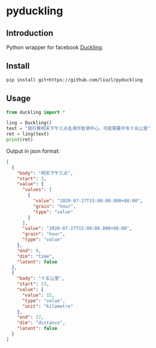 # pyduckling

## Introduction

Python wrapper for facebook [Duckling](https://github.com/facebook/duckling/).

## Install

```sh
pip install git+https://github.com/liuzl/pyduckling
```

## Usage

```python
from duckling import *

ling = Duckling()
text = "我打算明天下午三点去清华智源中心，可能需要开车十五公里"
ret = ling(text)
print(ret)
```

Output in json format:
```json
[
  {
    "body": "明天下午三点",
    "start": 3,
    "value": {
      "values": [
        {
          "value": "2020-07-27T15:00:00.000+08:00",
          "grain": "hour",
          "type": "value"
        }
      ],
      "value": "2020-07-27T15:00:00.000+08:00",
      "grain": "hour",
      "type": "value"
    },
    "end": 9,
    "dim": "time",
    "latent": false
  },
  {
    "body": "十五公里",
    "start": 23,
    "value": {
      "value": 15,
      "type": "value",
      "unit": "kilometre"
    },
    "end": 27,
    "dim": "distance",
    "latent": false
  }
]
```

